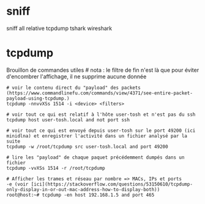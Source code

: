 # sniff
sniff all relative tcpdump tshark wireshark

# tcpdump
Brouillon de commandes utiles
    # nota : le filtre de fin n'est là que pour éviter d'encombrer l'affichage, il ne supprime aucune donnée

    # voir le contenu direct du "payload" des packets (https://www.commandlinefu.com/commands/view/4371/see-entire-packet-payload-using-tcpdump.)
    tcpdump -nnvvXSs 1514 -i <device> <filters>

    # voir tout ce qui est relatif à l'hôte user-tosh et n'est pas du ssh
    tcpdump host user-tosh.local and not port ssh

    # voir tout ce qui est envoyé depuis user-tosh sur le port 49200 (ici minidlna) et enregistrer l'activité dans un fichier analysé par la suite
    tcpdump -w /root/tcpdump src user-tosh.local and port 49200

    # lire les "payload" de chaque paquet précédemment dumpés dans un fichier
    tcpdump -vvXSs 1514 -r /root/tcpdump

    # Afficher les trames et réseau par nombre => MACs, IPs et ports
    -e (voir [ici](https://stackoverflow.com/questions/53150610/tcpdump-only-display-in-or-out-mac-address-how-to-display-both))
    root@host:~# tcpdump -en host 192.168.1.5 and port 465

